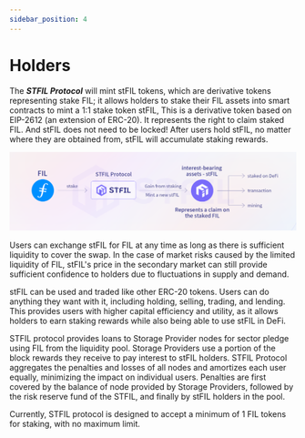 ```yaml
---
sidebar_position: 4
---
```


# Holders

The **_STFIL Protocol_** will mint stFIL tokens, which are derivative tokens representing stake FIL; it allows holders to stake their FIL assets into smart contracts to mint a 1:1 stake token stFIL, This is a derivative token based on EIP-2612 (an extension of ERC-20). It represents the right to claim staked FIL. And stFIL does not need to be locked! After users hold stFIL, no matter where they are obtained from, stFIL will accumulate staking rewards.

![](imgs/staking-process.png)

Users can exchange stFIL for FIL at any time as long as there is sufficient liquidity to cover the swap. In the case of market risks caused by the limited liquidity of FIL, stFIL's price in the secondary market can still provide sufficient confidence to holders due to fluctuations in supply and demand.

stFIL can be used and traded like other ERC-20 tokens. Users can do anything they want with it, including holding, selling, trading, and lending. This provides users with higher capital efficiency and utility, as it allows holders to earn staking rewards while also being able to use stFIL in DeFi.

STFIL protocol provides loans to Storage Provider nodes for sector pledge using FIL from the liquidity pool.  Storage Providers use a portion of the block rewards they receive to pay interest to stFIL holders.  STFIL Protocol aggregates the penalties and losses of all nodes and amortizes each user equally, minimizing the impact on individual users.  Penalties are first covered by the balance of node provided by Storage Providers, followed by the risk reserve fund of the STFIL, and finally by stFIL holders in the pool.

Currently, STFIL protocol is designed to accept a minimum of 1 FIL tokens for staking, with no maximum limit.
